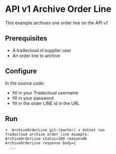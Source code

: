 # API v1 Archive Order Line

This example archives one order line on the API v1

## Prerequisites

- A tradecloud.nl supplier user
- An order line to archive

## Configure

In the source code:
- fill in your Tradecloud username
- fill in your password
- fill in the order LINE id in the URL
## Run

```
➜  ArchiveOrderLine git:(master) ✗ dotnet run
Tradecloud archive order line example.
ArchiveOrderLine status=200 reason=OK
ArchiveOrderLine response body={
  ...
```
